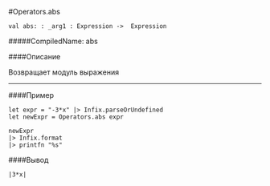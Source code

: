 #Operators.abs

	val abs: : _arg1 : Expression ->  Expression


#####CompiledName: abs


####Описание

Возвращает модуль выражения
    
----------

####Пример

    let expr = "-3*x" |> Infix.parseOrUndefined
    let newExpr = Operators.abs expr
    
    newExpr
    |> Infix.format
    |> printfn "%s"

####Вывод

    |3*x|



